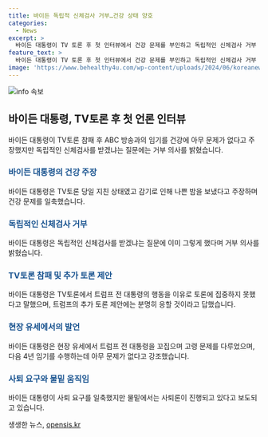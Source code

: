 ```yaml
---
title: 바이든 독립적 신체검사 거부…건강 상태 양호
categories:
  - News
excerpt: >
  바이든 대통령이 TV 토론 후 첫 인터뷰에서 건강 문제를 부인하고 독립적인 신체검사 거부 의사를 밝히며 신경확인에 대한 의혹에 대응했습니다. 또한, 과거 토론에서의 이슈를 다루며 트럼프 전 대통령에 대한 선거에서의 자신감을 피력했지만 사퇴 요구는 여전했습니다. 그러나 민주당 내부에서 사퇴론이 여전히 논의되는 등 논란이 여전한 상황입니다.
feature_text: >
  바이든 대통령이 TV 토론 후 첫 인터뷰에서 건강 문제를 부인하고 독립적인 신체검사 거부 의사를 밝히며 신경확인에 대한 의혹에 대응했습니다. 또한, 과거 토론에서의 이슈를 다루며 트럼프 전 대통령에 대한 선거에서의 자신감을 피력했지만 사퇴 요구는 여전했습니다. 그러나 민주당 내부에서 사퇴론이 여전히 논의되는 등 논란이 여전한 상황입니다.
image: 'https://www.behealthy4u.com/wp-content/uploads/2024/06/koreanews.jpg'
---
```


<p><img src="https://www.behealthy4u.com/wp-content/uploads/2024/06/koreanews.jpg" alt="info 속보" /></p>

<h2 data-ke-size="size26">바이든 대통령, TV토론 후 첫 언론 인터뷰</h2>

<p data-ke-size="size16">바이든 대통령이 TV토론 참패 후 ABC 방송과의 임기를 건강에 아무 문제가 없다고 주장했지만 독립적인 신체검사를 받겠냐는 질문에는 거부 의사를 밝혔습니다. </p>

<h3><b><span style="color: #1a5490;">바이든 대통령의 건강 주장</span></b></h3>

<p data-ke-size="size16">바이든 대통령은 TV토론 당일 지친 상태였고 감기로 인해 나쁜 밤을 보냈다고 주장하며 건강 문제를 일축했습니다.</p>

<h3><b><span style="color: #1a5490;">독립적인 신체검사 거부</span></b></h3>

<p data-ke-size="size16">바이든 대통령은 독립적인 신체검사를 받겠냐는 질문에 이미 그렇게 했다며 거부 의사를 밝혔습니다.</p>

<h3><b><span style="color: #1a5490;">TV토론 참패 및 추가 토론 제안</span></b></h3>

<p data-ke-size="size16">바이든 대통령은 TV토론에서 트럼프 전 대통령의 행동을 이유로 토론에 집중하지 못했다고 말했으며, 트럼프의 추가 토론 제안에는 분명히 응할 것이라고 답했습니다.</p>

<h3><b><span style="color: #1a5490;">현장 유세에서의 발언</span></b></h3>

<p data-ke-size="size16">바이든 대통령은 현장 유세에서 트럼프 전 대통령을 꼬집으며 고령 문제를 다루었으며, 다음 4년 임기를 수행하는데 아무 문제가 없다고 강조했습니다.</p>

<h3><b><span style="color: #1a5490;">사퇴 요구와 물밑 움직임</span></b></h3>

<p data-ke-size="size16">바이든 대통령이 사퇴 요구를 일축했지만 물밑에서는 사퇴론이 진행되고 있다고 보도되고 있습니다.</p>
생생한 뉴스, <a href="https://opensis.kr" rel="dofollow">opensis.kr</a>


